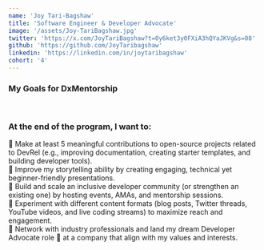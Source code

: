 ```yaml
---
name: 'Joy Tari-Bagshaw'
title: 'Software Engineer & Developer Advocate'
image: '/assets/Joy-TariBagshaw.jpg'
twitter: 'https://x.com/JoyTariBagshaw?t=0y6ket3y0FXiA3hQYaJKVg&s=08'
github: 'https://github.com/JoyTaribagshaw'
linkedin: 'https://linkedin.com/in/joytaribagshaw'
cohort: '4'
---
```


<div>
<h3>My Goals for DxMentorship</h3> <br/>
<h3>At the end of the program, I want to:</h3>
 🎯 Make at least 5 meaningful contributions to open-source projects related to DevRel (e.g., improving documentation, creating starter templates, and building developer tools). <br/>
 🎯 Improve my storytelling ability by creating engaging, technical yet beginner-friendly presentations. <br/>
 🎯 Build and scale an inclusive developer community (or strengthen an existing one) by hosting events, AMAs, and mentorship sessions. <br/>
 🎯 Experiment with different content formats (blog posts, Twitter threads, YouTube videos, and live coding streams) to maximize reach and engagement. <br/>
 🎯 Network with industry professionals and land my dream Developer Advocate role 🥑 at a company that align with my values and interests. <br/>

</div>
